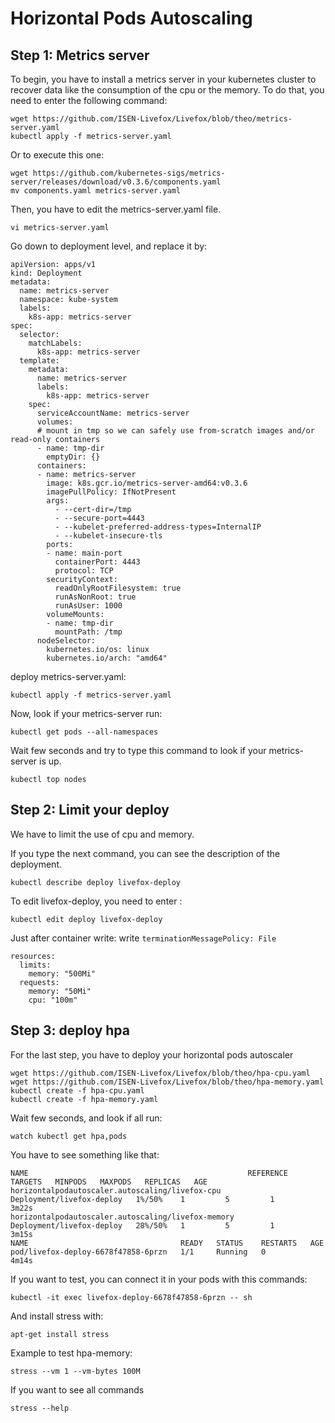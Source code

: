Horizontal Pods Autoscaling
===

Step 1: Metrics server
---

To begin, you have to install a metrics server in your kubernetes cluster to recover data like the consumption of the cpu or the memory.
To do that, you need to enter the following command:
```
wget https://github.com/ISEN-Livefox/Livefox/blob/theo/metrics-server.yaml
kubectl apply -f metrics-server.yaml
```

Or to execute this one:
```
wget https://github.com/kubernetes-sigs/metrics-server/releases/download/v0.3.6/components.yaml
mv components.yaml metrics-server.yaml
```

Then, you have to edit the metrics-server.yaml file.

```
vi metrics-server.yaml
```

Go down to deployment level, and replace it by:

```
apiVersion: apps/v1
kind: Deployment
metadata:
  name: metrics-server
  namespace: kube-system
  labels:
    k8s-app: metrics-server
spec:
  selector:
    matchLabels:
      k8s-app: metrics-server
  template:
    metadata:
      name: metrics-server
      labels:
        k8s-app: metrics-server
    spec:
      serviceAccountName: metrics-server
      volumes:
      # mount in tmp so we can safely use from-scratch images and/or read-only containers
      - name: tmp-dir
        emptyDir: {}
      containers:
      - name: metrics-server
        image: k8s.gcr.io/metrics-server-amd64:v0.3.6
        imagePullPolicy: IfNotPresent
        args:
          - --cert-dir=/tmp
          - --secure-port=4443
          - --kubelet-preferred-address-types=InternalIP
          - --kubelet-insecure-tls
        ports:
        - name: main-port
          containerPort: 4443
          protocol: TCP
        securityContext:
          readOnlyRootFilesystem: true
          runAsNonRoot: true
          runAsUser: 1000
        volumeMounts:
        - name: tmp-dir
          mountPath: /tmp
      nodeSelector:
        kubernetes.io/os: linux
        kubernetes.io/arch: "amd64"
```
deploy metrics-server.yaml:
```
kubectl apply -f metrics-server.yaml
```
Now, look if your metrics-server run:

```
kubectl get pods --all-namespaces
```

Wait few seconds and try to type this command to look if your metrics-server is up.
```
kubectl top nodes
```

Step 2: Limit your deploy
---

We have to limit the use of cpu and memory.

If you type the next command, you can see the description of the deployment.
```
kubectl describe deploy livefox-deploy
```
To edit livefox-deploy, you need to enter :
```
kubectl edit deploy livefox-deploy
```

Just after container write: write `terminationMessagePolicy: File`
```
resources:
  limits:
    memory: "500Mi"
  requests:
    memory: "50Mi"
    cpu: "100m"
```

Step 3: deploy hpa
---

For the last step, you have to deploy your horizontal pods autoscaler

```
wget https://github.com/ISEN-Livefox/Livefox/blob/theo/hpa-cpu.yaml
wget https://github.com/ISEN-Livefox/Livefox/blob/theo/hpa-memory.yaml
kubectl create -f hpa-cpu.yaml
kubectl create -f hpa-memory.yaml
```

Wait few seconds, and look if all run:
```
watch kubectl get hpa,pods
```
You have to see something like that:
```
NAME                                                 REFERENCE                   TARGETS   MINPODS   MAXPODS   REPLICAS   AGE
horizontalpodautoscaler.autoscaling/livefox-cpu      Deployment/livefox-deploy   1%/50%    1         5         1          3m22s
horizontalpodautoscaler.autoscaling/livefox-memory   Deployment/livefox-deploy   28%/50%   1         5         1          3m15s                                   
NAME                                  READY   STATUS    RESTARTS   AGE
pod/livefox-deploy-6678f47858-6przn   1/1     Running   0          4m14s    
```
If you want to test, you can connect it in your pods with this commands:
```
kubectl -it exec livefox-deploy-6678f47858-6przn -- sh
```
And install stress with: 
```
apt-get install stress
```
Example to test hpa-memory: 
```
stress --vm 1 --vm-bytes 100M
```
If you want to see all commands
```
stress --help
```
